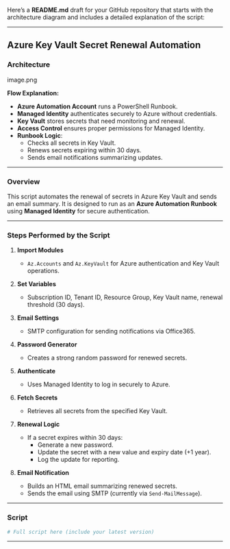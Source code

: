 Here’s a **README.md** draft for your GitHub repository that starts with the architecture diagram and includes a detailed explanation of the script:

***

## **Azure Key Vault Secret Renewal Automation**

### **Architecture**

image.png

**Flow Explanation:**

*   **Azure Automation Account** runs a PowerShell Runbook.
*   **Managed Identity** authenticates securely to Azure without credentials.
*   **Key Vault** stores secrets that need monitoring and renewal.
*   **Access Control** ensures proper permissions for Managed Identity.
*   **Runbook Logic**:
    *   Checks all secrets in Key Vault.
    *   Renews secrets expiring within 30 days.
    *   Sends email notifications summarizing updates.

***

### **Overview**

This script automates the renewal of secrets in Azure Key Vault and sends an email summary. It is designed to run as an **Azure Automation Runbook** using **Managed Identity** for secure authentication.

***

### **Steps Performed by the Script**

1.  **Import Modules**
    *   `Az.Accounts` and `Az.KeyVault` for Azure authentication and Key Vault operations.

2.  **Set Variables**
    *   Subscription ID, Tenant ID, Resource Group, Key Vault name, renewal threshold (30 days).

3.  **Email Settings**
    *   SMTP configuration for sending notifications via Office365.

4.  **Password Generator**
    *   Creates a strong random password for renewed secrets.

5.  **Authenticate**
    *   Uses Managed Identity to log in securely to Azure.

6.  **Fetch Secrets**
    *   Retrieves all secrets from the specified Key Vault.

7.  **Renewal Logic**
    *   If a secret expires within 30 days:
        *   Generate a new password.
        *   Update the secret with a new value and expiry date (+1 year).
        *   Log the update for reporting.

8.  **Email Notification**
    *   Builds an HTML email summarizing renewed secrets.
    *   Sends the email using SMTP (currently via `Send-MailMessage`).

***

### **Script**

```powershell
# Full script here (include your latest version)
```

***
